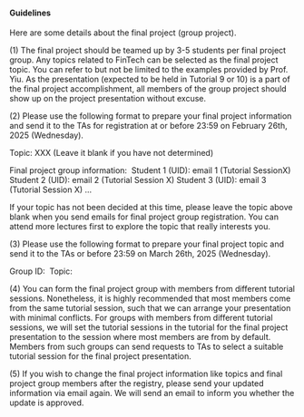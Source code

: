 #### Guidelines

Here are some details about the final project (group project). 

(1) The final project should be teamed up by 3-5 students per final project group. Any topics related to FinTech can be selected as the final project topic. You can refer to but not be limited to the examples provided by Prof. Yiu. As the presentation (expected to be held in Tutorial 9 or 10) is a part of the final project accomplishment, all members of the group project should show up on the project presentation without excuse. 

(2) Please use the following format to prepare your final project information and send it to the TAs for registration at or before 23:59 on February 26th, 2025 (Wednesday). 

Topic: XXX (Leave it blank if you have not determined)

Final project group information: 
Student 1 (UID): email 1 (Tutorial SessionX)
Student 2 (UID): email 2 (Tutorial Session X)
Student 3 (UID): email 3 (Tutorial Session X)
...

If your topic has not been decided at this time, please leave the topic above blank when you send emails for final project group registration. You can attend more lectures first to explore the topic that really interests you. 

(3) Please use the following format to prepare your final project topic and send it to the TAs or before 23:59 on March 26th, 2025 (Wednesday). 

Group ID: 
Topic:  

(4) You can form the final project group with members from different tutorial sessions. Nonetheless, it is highly recommended that most members come from the same tutorial session, such that we can arrange your presentation with minimal conflicts. For groups with members from different tutorial sessions, we will set the tutorial sessions in the tutorial for the final project presentation to the session where most members are from by default. Members from such groups can send requests to TAs to select a suitable tutorial session for the final project presentation. 

(5) If you wish to change the final project information like topics and final project group members after the registry, please send your updated information via email again. We will send an email to inform you whether the update is approved. 
